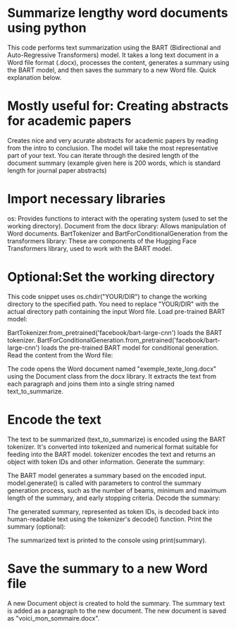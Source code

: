 # Summarize lengthy word documents using python
This code performs text summarization using the BART (Bidirectional and Auto-Regressive Transformers) model. It takes a long text document in a Word file format (.docx), processes the content, generates a summary using the BART model, and then saves the summary to a new Word file. Quick explanation below.

# Mostly useful for: Creating abstracts for academic papers
Creates nice and very acurate abstracts for academic papers by reading from the intro to conclusion. The model will take the most representative part of your text. You can iterate through the desired length of the document summary (example given here is 200 words, which is standard length for journal paper abstracts)

# Import necessary libraries

os: Provides functions to interact with the operating system (used to set the working directory).
Document from the docx library: Allows manipulation of Word documents.
BartTokenizer and BartForConditionalGeneration from the transformers library: These are components of the Hugging Face Transformers library, used to work with the BART model.

# Optional:Set the working directory

This code snippet uses os.chdir("YOUR/DIR") to change the working directory to the specified path. You need to replace "YOUR/DIR" with the actual directory path containing the input Word file.
Load pre-trained BART model:

BartTokenizer.from_pretrained('facebook/bart-large-cnn') loads the BART tokenizer.
BartForConditionalGeneration.from_pretrained('facebook/bart-large-cnn') loads the pre-trained BART model for conditional generation.
Read the content from the Word file:

The code opens the Word document named "exemple_texte_long.docx" using the Document class from the docx library.
It extracts the text from each paragraph and joins them into a single string named text_to_summarize.

# Encode the text

The text to be summarized (text_to_summarize) is encoded using the BART tokenizer. It's converted into tokenized and numerical format suitable for feeding into the BART model.
tokenizer encodes the text and returns an object with token IDs and other information.
Generate the summary:

The BART model generates a summary based on the encoded input.
model.generate() is called with parameters to control the summary generation process, such as the number of beams, minimum and maximum length of the summary, and early stopping criteria.
Decode the summary:

The generated summary, represented as token IDs, is decoded back into human-readable text using the tokenizer's decode() function.
Print the summary (optional):

The summarized text is printed to the console using print(summary).

# Save the summary to a new Word file

A new Document object is created to hold the summary.
The summary text is added as a paragraph to the new document.
The new document is saved as "voici_mon_sommaire.docx".

